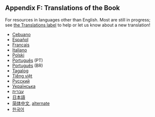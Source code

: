 ## Appendix F: Translations of the Book

For resources in languages other than English. Most are still in progress; see
[the Translations label][label] to help or let us know about a new translation!

[label]: https://github.com/rust-lang/book/issues?q=is%3Aopen+is%3Aissue+label%3ATranslations

- [Cebuano](https://github.com/agentzero1/book)
- [Español](https://github.com/thecodix/book)
- [Français](https://github.com/quadrifoglio/rust-book-fr)
- [Italiano](https://github.com/AgeOfWar/rust-book-it)
- [Polski](https://github.com/paytchoo/book-pl)
- [Português](https://github.com/nunojesus/rust-book-pt-pt) (PT)
- [Português](https://github.com/rust-br/rust-book-pt-br) (BR)
- [Tagalog](https://github.com/josephace135/book)
- [Tiếng việt](https://github.com/hngnaig/rust-lang-book/tree/vi-VN)
- [Русский](https://github.com/iDeBugger/rust-book-ru)
- [Українська](https://github.com/pavloslav/rust-book-uk-ua)
- [עברית](https://github.com/idanmel/rust-book-heb)
- [日本語](https://github.com/hazama-yuinyan/book)
- [简体中文](http://www.broadview.com.cn/article/144), [alternate](https://github.com/KaiserY/trpl-zh-cn)
- [한국어](https://github.com/rinthel/rust-lang-book-ko)

